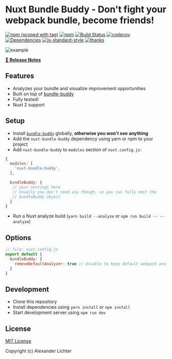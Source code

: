 # Nuxt Bundle Buddy - Don't fight your webpack bundle, become friends!
[![npm (scoped with tag)](https://img.shields.io/npm/v/nuxt-bundle-buddy/latest.svg?style=flat-square)](https://npmjs.com/package/nuxt-bundle-buddy)
[![npm](https://img.shields.io/npm/dt/nuxt-bundle-buddy.svg?style=flat-square)](https://npmjs.com/package/nuxt-bundle-buddy)
[![Build Status](https://travis-ci.com/Developmint/nuxt-bundle-buddy.svg?branch=master)](https://travis-ci.com/Developmint/nuxt-bundle-buddy)
[![codecov](https://codecov.io/gh/Developmint/nuxt-bundle-buddy/branch/master/graph/badge.svg)](https://codecov.io/gh/Developmint/nuxt-bundle-buddy)
[![Dependencies](https://david-dm.org/Developmint/nuxt-bundle-buddy/status.svg?style=flat-square)](https://david-dm.org/Developmint/nuxt-bundle-buddy)
[![js-standard-style](https://img.shields.io/badge/code_style-standard-brightgreen.svg?style=flat-square)](http://standardjs.com)
[![thanks](https://img.shields.io/badge/thanks-%E2%99%A5-ff69b4.svg)](https://thanks.lichter.io/)

![example](https://pbs.twimg.com/media/DrGbS53XcAIY2P_.jpg:large)

[📖 **Release Notes**](./CHANGELOG.md)

## Features

* Analyzes your bundle and visualize improvement opportunities
* Built on top of [bundle-buddy](https://github.com/samccone/bundle-buddy)
* Fully tested!
* Nuxt 2 support

## Setup

- Install [`bundle-buddy`](https://github.com/samccone/bundle-buddy) globally,
**otherwise you won't see anything**
- Add the `nuxt-bundle-buddy` dependency using yarn or npm to your project
- Add `nuxt-bundle-buddy` to `modules` section of `nuxt.config.js`:

```js
{
  modules: [
    'nuxt-bundle-buddy',
  ],

  bundleBuddy: {
   // your settings here
   // Usually you don't need any though, so you can fully omit the
   // bundleBuddy object
  }
}
```

- Run a Nuxt analyze build (`yarn build --analyze` or `npm run build -- --analyze`)

## Options


```js
// file: nuxt.config.js
export default {
  bundleBuddy: {
    removeDefaultAnalyzer: true // disable to keep default webpack analyzer
  }
}
```

## Development

- Clone this repository
- Install dependencies using `yarn install` or `npm install`
- Start development server using `npm run dev`

## License

[MIT License](./LICENSE)

Copyright (c) Alexander Lichter
